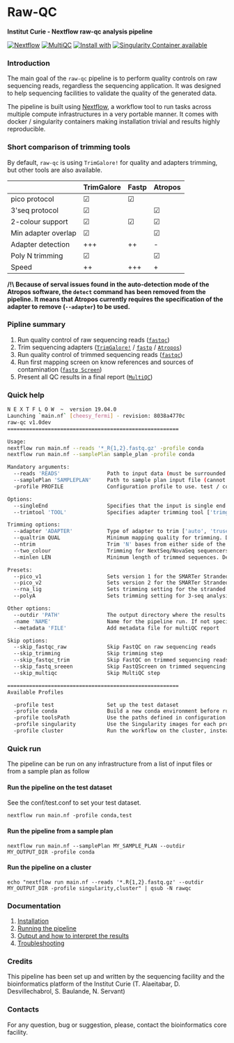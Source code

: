 # Raw-QC 

**Institut Curie - Nextflow raw-qc analysis pipeline**

[![Nextflow](https://img.shields.io/badge/nextflow-%E2%89%A50.32.0-brightgreen.svg)](https://www.nextflow.io/)
[![MultiQC](https://img.shields.io/badge/MultiQC-1.8-blue.svg)](https://multiqc.info/)
[![Install with](https://anaconda.org/anaconda/conda-build/badges/installer/conda.svg)](https://conda.anaconda.org/anaconda)
[![Singularity Container available](https://img.shields.io/badge/singularity-available-7E4C74.svg)](https://singularity.lbl.gov/)

### Introduction

The main goal of the `raw-qc` pipeline is to perform quality controls on raw sequencing reads, regardless the sequencing application.
It was designed to help sequencing facilities to validate the quality of the generated data.

The pipeline is built using [Nextflow](https://www.nextflow.io), a workflow tool to run tasks across multiple compute infrastructures in a very portable manner. 
It comes with docker / singularity containers making installation trivial and results highly reproducible.

### Short comparison of trimming tools

By default, `raw-qc` is using `TrimGalore!` for quality and adapters trimming, but other tools are also available.

|                      | TrimGalore |  Fastp   | Atropos  |
|----------------------|------------|----------|----------|
| pico protocol        |  &#x2611;  | &#x2611; |          | 
| 3'seq protocol       |  &#x2611;  |          | &#x2611; |
| 2-colour support     |  &#x2611;  | &#x2611; | &#x2611; |
| Min adapter overlap  |  &#x2611;  |          | &#x2611; |
| Adapter detection    |  +++       | ++       | -        |
| Poly N trimming      |  &#x2611;  |          | &#x2611; |
| Speed                |  ++        | +++      | +        |


**/!\ Because of serval issues found in the auto-detection mode of the Atropos software, the `detect` command has been removed from the pipeline. 
It means that Atropos currently requires the specification of the adapter to remove (`--adapter`) to be used.**


### Pipline summary

1. Run quality control of raw sequencing reads ([`fastqc`](https://www.bioinformatics.babraham.ac.uk/projects/fastqc/))
2. Trim sequencing adapters ([`TrimGalore!`](https://github.com/FelixKrueger/TrimGalore) / [`fastp`](https://github.com/OpenGene/fastp) / [`Atropos`](http://gensoft.pasteur.fr/docs/atropos/1.1.18/guide.html))
3. Run quality control of trimmed sequencing reads ([`fastqc`](https://www.bioinformatics.babraham.ac.uk/projects/fastqc/))
4. Run first mapping screen on know references and sources of contamination ([`fastq Screen`](https://www.bioinformatics.babraham.ac.uk/projects/fastq_screen/))
5. Present all QC results in a final report ([`MultiQC`](http://multiqc.info/))

### Quick help

```bash
N E X T F L O W  ~  version 19.04.0
Launching `main.nf` [cheesy_fermi] - revision: 8038a4770c
raw-qc v1.0dev
=======================================================

Usage:
nextflow run main.nf --reads '*_R{1,2}.fastq.gz' -profile conda
nextflow run main.nf --samplePlan sample_plan -profile conda

Mandatory arguments:
  --reads 'READS'               Path to input data (must be surrounded with quotes)
  --samplePlan 'SAMPLEPLAN'     Path to sample plan input file (cannot be used with --reads)
  -profile PROFILE              Configuration profile to use. test / conda / singularity / cluster (see below)

Options:
  --singleEnd                   Specifies that the input is single end reads
  --trimtool 'TOOL'             Specifies adapter trimming tool ['trimgalore', 'atropos', 'fastp']. Default is 'trimgalore'

Trimming options:
  --adapter 'ADAPTER'           Type of adapter to trim ['auto', 'truseq', 'nextera', 'smallrna']. Default is 'auto' for automatic detection
  --qualtrim QUAL               Minimum mapping quality for trimming. Default is '20'
  --ntrim                       Trim 'N' bases from either side of the reads
  --two_colour                  Trimming for NextSeq/NovaSeq sequencers
  --minlen LEN                  Minimum length of trimmed sequences. Default is '10'

Presets:
  --pico_v1                     Sets version 1 for the SMARTer Stranded Total RNA-Seq Kit - Pico Input kit. Only for trimgalore and fastp
  --pico_v2                     Sets version 2 for the SMARTer Stranded Total RNA-Seq Kit - Pico Input kit. Only for trimgalore and fastp
  --rna_lig                     Sets trimming setting for the stranded mRNA prep Ligation-Illumina. Only for trimgalore and fastp.
  --polyA                       Sets trimming setting for 3-seq analysis with polyA tail detection

Other options:
  --outdir 'PATH'               The output directory where the results will be saved
  -name 'NAME'                  Name for the pipeline run. If not specified, Nextflow will automatically generate a random mnemonic
  --metadata 'FILE'             Add metadata file for multiQC report

Skip options:
  --skip_fastqc_raw             Skip FastQC on raw sequencing reads
  --skip_trimming               Skip trimming step
  --skip_fastqc_trim            Skip FastQC on trimmed sequencing reads
  --skip_fastq_sreeen           Skip FastQScreen on trimmed sequencing reads
  --skip_multiqc                Skip MultiQC step

=======================================================
Available Profiles

  -profile test                 Set up the test dataset
  -profile conda                Build a new conda environment before running the pipeline
  -profile toolsPath            Use the paths defined in configuration for each tool
  -profile singularity          Use the Singularity images for each process
  -profile cluster              Run the workflow on the cluster, instead of locally

```

### Quick run

The pipeline can be run on any infrastructure from a list of input files or from a sample plan as follow

#### Run the pipeline on the test dataset
See the conf/test.conf to set your test dataset.

```
nextflow run main.nf -profile conda,test

```

#### Run the pipeline from a sample plan

```
nextflow run main.nf --samplePlan MY_SAMPLE_PLAN --outdir MY_OUTPUT_DIR -profile conda

```

#### Run the pipeline on a cluster

```
echo "nextflow run main.nf --reads '*.R{1,2}.fastq.gz' --outdir MY_OUTPUT_DIR -profile singularity,cluster" | qsub -N rawqc

```

### Documentation

1. [Installation](docs/installation.md)
2. [Running the pipeline](docs/usage.md)
3. [Output and how to interpret the results](docs/output.md)
4. [Troubleshooting](docs/troubleshooting.md)


### Credits

This pipeline has been set up and written by the sequencing facility and the bioinformatics platform of the Institut Curie (T. Alaeitabar, D. Desvillechabrol, S. Baulande, N. Servant)

### Contacts

For any question, bug or suggestion, please, contact the bioinformatics core facility.


